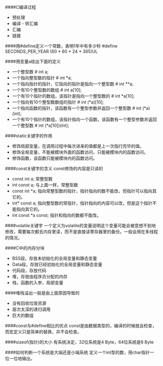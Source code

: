 ####C编译过程
- 预处理
- 编译 - 转汇编
- 汇编
- 链接

####用#define定义一个常数，表明1年中有多少秒
\#define SECONDS_PER_YEAR (60 * 60 * 24 * 365)UL

####用变量a给出下面的定义
- 一个整型数 # int a;
- 一个指向整型数的指针 # int \*a;
- 一个指向指针的指针，它指向的指针是指向一个整型数 # int \*\*a;
- 一个有10个整型数的数组 # int a[10];
- 一个有10个指针的数组，该指针是指向一个整型数的 # int \*a[10];
- 一个指向有10个整型数数组的指针 # int (\*a)[10];
- 一个指向函数的指针，该函数有一个整型参数并返回一个整型数 # int (\*a) (int);
- 一个有10个指针的数组，该指针指向一个函数，该函数有一个整型参数并返回一个整型数 # int (\*a[10])(int);

####static关键字的作用
- 修饰局部变量，在调用过程中每次进来的值都是上一次指行完毕的值。
- 修饰全局变量，不能被模块外面的函数访问，只能被模块内的函数访问。
- 修饰函数，该函数只能被模块内的函数访问。

####const关键字的含义
const修饰的内容是只读的

- const int a; 常整型数
- int const a; 与上面一样，常整型数
- const int \*a; 指向常整型数的指针，指针指向的数不能改，但指针可以指向其它的。
- int\* const a; 指向整型数的常指针，指针指向的内容可以改，但是这个指针不能指向其它的。
- int const \*a const; 指针和指向的数都不能改。

####volatile关键字
一个定义为volatile的变量说明这个变量可能会被意想不到地修改，需要每次都去内存里读，而不是直接读寄存器里的备份。一般会用在多线程的情况。

####C中的内存分块
- BSS段，存放未初始化的全局变量和静态变量
- Data段，存放已经初始化的全局变量和静态变量
- 代码段，存放代码
- 堆，存放由程序员分配的内存
- 栈，函数的入参，局部变量

####堆栈溢出一般是由上面原因导致的
- 没有回收垃圾资源
- 层次太深的递归调用
- 巨大的数组

####const与#define相比的优点
const是由数据类型的，编译的时候就会检查，而宏定义只是简单的替换，并不会检查。

####sizeof(指针)的大小
有系统决定，32位系统是4 Byte，64位系统是8 Byte

####如何判断一个系统是大端还是小端系统
定义一个int型的数，用char指针一位一位地输出。

